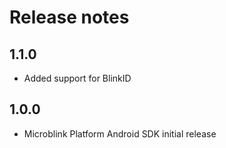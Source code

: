 # Release notes

## 1.1.0
- Added support for BlinkID

## 1.0.0
- Microblink Platform Android SDK initial release